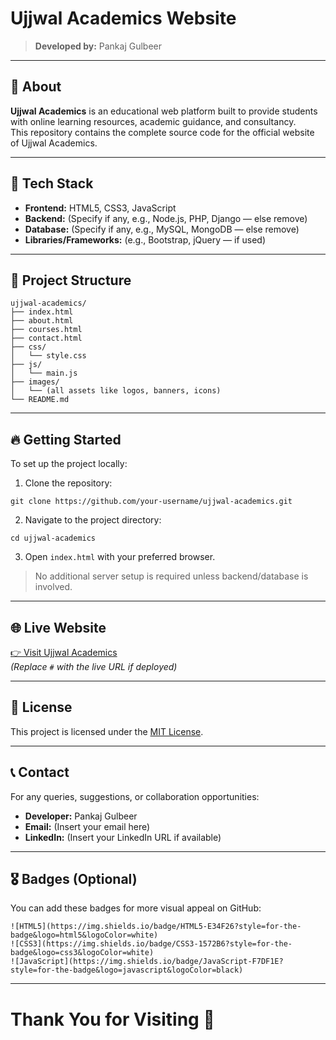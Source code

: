 # Ujjwal Academics Website

> **Developed by:** Pankaj Gulbeer

---

## 🌟 About

**Ujjwal Academics** is an educational web platform built to provide students with online learning resources, academic guidance, and consultancy.  
This repository contains the complete source code for the official website of Ujjwal Academics.

---

## 🚀 Tech Stack

- **Frontend:** HTML5, CSS3, JavaScript
- **Backend:** (Specify if any, e.g., Node.js, PHP, Django — else remove)
- **Database:** (Specify if any, e.g., MySQL, MongoDB — else remove)
- **Libraries/Frameworks:** (e.g., Bootstrap, jQuery — if used)

---

## 📂 Project Structure

```
ujjwal-academics/
├── index.html
├── about.html
├── courses.html
├── contact.html
├── css/
│   └── style.css
├── js/
│   └── main.js
├── images/
│   └── (all assets like logos, banners, icons)
└── README.md
```

---

## 🔥 Getting Started

To set up the project locally:

1. Clone the repository:

```
git clone https://github.com/your-username/ujjwal-academics.git
```

2. Navigate to the project directory:

```
cd ujjwal-academics
```

3. Open `index.html` with your preferred browser.

> No additional server setup is required unless backend/database is involved.

---

## 🌐 Live Website

[👉 Visit Ujjwal Academics](#)  
*(Replace `#` with the live URL if deployed)*

---

## 📜 License

This project is licensed under the [MIT License](LICENSE).

---

## 📞 Contact

For any queries, suggestions, or collaboration opportunities:

- **Developer:** Pankaj Gulbeer
- **Email:** (Insert your email here)
- **LinkedIn:** (Insert your LinkedIn URL if available)

---

## 🎖️ Badges (Optional)

You can add these badges for more visual appeal on GitHub:

```
![HTML5](https://img.shields.io/badge/HTML5-E34F26?style=for-the-badge&logo=html5&logoColor=white)
![CSS3](https://img.shields.io/badge/CSS3-1572B6?style=for-the-badge&logo=css3&logoColor=white)
![JavaScript](https://img.shields.io/badge/JavaScript-F7DF1E?style=for-the-badge&logo=javascript&logoColor=black)
```

---

# Thank You for Visiting 🙏
